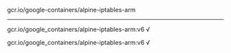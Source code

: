 gcr.io/google-containers/alpine-iptables-arm 

----
gcr.io/google_containers/alpine-iptables-arm:v6 √

gcr.io/google_containers/alpine-iptables-arm:v6 √

